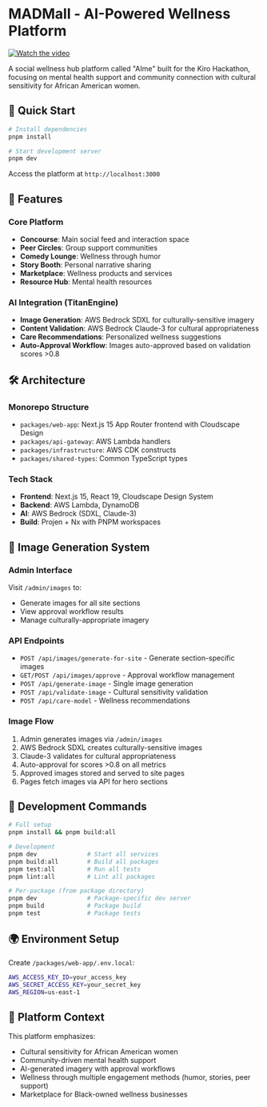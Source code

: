 # MADMall - AI-Powered Wellness Platform

[![Watch the video](https://img.youtube.com/vi/OjhfPaGNkH0/maxresdefault.jpg)](https://youtu.be/OjhfPaGNkH0)

A social wellness hub platform called "AIme" built for the Kiro Hackathon, focusing on mental health support and community connection with cultural sensitivity for African American women.

## 🚀 Quick Start

```bash
# Install dependencies
pnpm install

# Start development server
pnpm dev
```

Access the platform at `http://localhost:3000`

## 📱 Features

### Core Platform
- **Concourse**: Main social feed and interaction space
- **Peer Circles**: Group support communities
- **Comedy Lounge**: Wellness through humor
- **Story Booth**: Personal narrative sharing
- **Marketplace**: Wellness products and services
- **Resource Hub**: Mental health resources

### AI Integration (TitanEngine)
- **Image Generation**: AWS Bedrock SDXL for culturally-sensitive imagery
- **Content Validation**: AWS Bedrock Claude-3 for cultural appropriateness
- **Care Recommendations**: Personalized wellness suggestions
- **Auto-Approval Workflow**: Images auto-approved based on validation scores >0.8

## 🛠️ Architecture

### Monorepo Structure
- `packages/web-app`: Next.js 15 App Router frontend with Cloudscape Design
- `packages/api-gateway`: AWS Lambda handlers
- `packages/infrastructure`: AWS CDK constructs
- `packages/shared-types`: Common TypeScript types

### Tech Stack
- **Frontend**: Next.js 15, React 19, Cloudscape Design System
- **Backend**: AWS Lambda, DynamoDB
- **AI**: AWS Bedrock (SDXL, Claude-3)
- **Build**: Projen + Nx with PNPM workspaces

## 🎨 Image Generation System

### Admin Interface
Visit `/admin/images` to:
- Generate images for all site sections
- View approval workflow results
- Manage culturally-appropriate imagery

### API Endpoints
- `POST /api/images/generate-for-site` - Generate section-specific images
- `GET/POST /api/images/approve` - Approval workflow management
- `POST /api/generate-image` - Single image generation
- `POST /api/validate-image` - Cultural sensitivity validation
- `POST /api/care-model` - Wellness recommendations

### Image Flow
1. Admin generates images via `/admin/images`
2. AWS Bedrock SDXL creates culturally-sensitive images
3. Claude-3 validates for cultural appropriateness
4. Auto-approval for scores >0.8 on all metrics
5. Approved images stored and served to site pages
6. Pages fetch images via API for hero sections

## 🔧 Development Commands

```bash
# Full setup
pnpm install && pnpm build:all

# Development
pnpm dev              # Start all services
pnpm build:all        # Build all packages
pnpm test:all         # Run all tests
pnpm lint:all         # Lint all packages

# Per-package (from package directory)
pnpm dev              # Package-specific dev server
pnpm build            # Package build
pnpm test             # Package tests
```

## 🌍 Environment Setup

Create `/packages/web-app/.env.local`:
```bash
AWS_ACCESS_KEY_ID=your_access_key
AWS_SECRET_ACCESS_KEY=your_secret_key
AWS_REGION=us-east-1
```

## 🎯 Platform Context

This platform emphasizes:
- Cultural sensitivity for African American women
- Community-driven mental health support
- AI-generated imagery with approval workflows
- Wellness through multiple engagement methods (humor, stories, peer support)
- Marketplace for Black-owned wellness businesses
